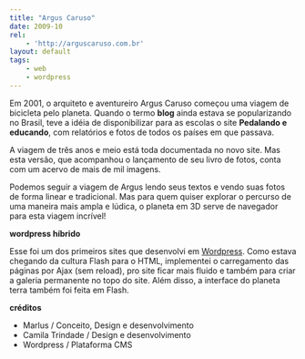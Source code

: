```yaml
---
title: "Argus Caruso"
date: 2009-10
rel:
	- 'http://arguscaruso.com.br'
layout: default
tags:
	- web
	- wordpress
---
```


Em 2001, o arquiteto e aventureiro Argus Caruso começou uma viagem de bicicleta pelo planeta. Quando o termo **blog** ainda estava se popularizando no Brasil, teve a idéia de disponibilizar para as escolas o site **Pedalando e educando**, com relatórios e fotos de todos os países em que passava.

A viagem de três anos e meio está toda documentada no novo site. Mas esta versão, que acompanhou o lançamento de seu livro de fotos, conta com um acervo de mais de mil imagens.

Podemos seguir a viagem de Argus lendo seus textos e vendo suas fotos de forma linear e tradicional. Mas para quem quiser explorar o percurso de uma maneira mais ampla e lúdica, o planeta em 3D serve de navegador para esta viagem incrível!

**wordpress híbrido**

Esse foi um dos primeiros sites que desenvolvi em [Wordpress](/tags/wordpress.html). Como estava chegando da cultura Flash para o HTML, implementei o carregamento das páginas por Ajax (sem reload), pro site ficar mais fluido e também para criar a galeria permanente no topo do site. Além disso, a interface do planeta terra também foi feita em Flash.

**créditos**

- Marlus / Conceito, Design e desenvolvimento
- Camila Trindade / Design e desenvolvimento
- Wordpress / Plataforma CMS
